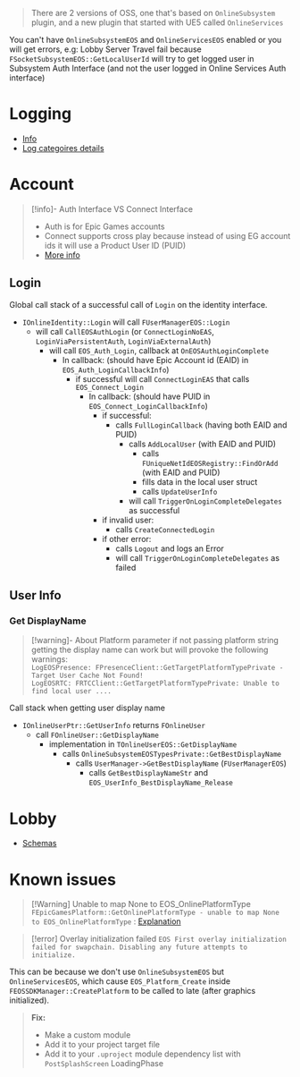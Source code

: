 > There are 2 versions of OSS, one that's based on `OnlineSubsystem` plugin, and a new plugin that started with UE5 called `OnlineServices`

You can't have `OnlineSubsystemEOS` and `OnlineServicesEOS` enabled or you will get errors, e.g: Lobby Server Travel fail because `FSocketSubsystemEOS::GetLocalUserId` will try to get logged user in Subsystem Auth Interface (and not the user logged in Online Services Auth interface)
# Logging
- [Info](https://dev.epicgames.com/docs/epic-online-services/eos-get-started/working-with-the-eos-sdk/eossdkc-sharp-getting-started#logging)
- [Log categoires details](https://dev.epicgames.com/docs/en-US/api-ref/enums/eos-e-log-category)
# Account

> [!info]- Auth Interface VS Connect Interface
> - Auth is for Epic Games accounts
> - Connect supports cross play because instead of using EG account ids it will use a Product User ID (PUID)
> - [More info]( https://dev.epicgames.com/docs/epic-account-services/auth/auth-interface#differences-between-auth-interface-and-connect-interface)
## Login
Global call stack of a successful call of `Login` on the identity interface.
- `IOnlineIdentity::Login` will call `FUserManagerEOS::Login`
	- will call `CallEOSAuthLogin` (or `ConnectLoginNoEAS`, `LoginViaPersistentAuth`, `LoginViaExternalAuth`)
		- will call `EOS_Auth_Login`, callback at `OnEOSAuthLoginComplete`
			- In callback: (should have Epic Account id (EAID) in `EOS_Auth_LoginCallbackInfo`)
				- if successful will call `ConnectLoginEAS` that calls `EOS_Connect_Login`
					- In callback: (should have PUID in `EOS_Connect_LoginCallbackInfo`)
						- if successful:
							- calls `FullLoginCallback` (having both EAID and PUID)
								- calls `AddLocalUser` (with EAID and PUID)
									- calls `FUniqueNetIdEOSRegistry::FindOrAdd` (with EAID and PUID)
									- fills data in the local user struct
									- calls `UpdateUserInfo`
								- will call `TriggerOnLoginCompleteDelegates` as successful
						- if invalid user:
							- calls `CreateConnectedLogin`
						- if other error:
							- calls `Logout` and logs an Error
							- will call `TriggerOnLoginCompleteDelegates` as failed

## User Info

### Get DisplayName

> [!warning]- About Platform parameter
> if not passing platform string getting the display name can work but will provoke the following warnings:<br>
> `LogEOSPresence: FPresenceClient::GetTargetPlatformTypePrivate - Target User Cache Not Found!`<br>
> `LogEOSRTC: FRTCClient::GetTargetPlatformTypePrivate: Unable to find local user ....`

Call stack when getting user display name
- `IOnlineUserPtr::GetUserInfo` returns `FOnlineUser`
	- call `FOnlineUser::GetDisplayName`
		- implementation in `TOnlineUserEOS::GetDisplayName`
			- calls `OnlineSubsystemEOSTypesPrivate::GetBestDisplayName`
				- calls `UserManager->GetBestDisplayName` (`FUserManagerEOS`)
					- calls `GetBestDisplayNameStr` and `EOS_UserInfo_BestDisplayName_Release`




# Lobby
- [Schemas](https://dev.epicgames.com/documentation/en-us/unreal-engine/lobbies-interface-in-unreal-engine#configuration)
# Known issues

> [!Warning] Unable to map None to EOS_OnlinePlatformType
> `FEpicGamesPlatform::GetOnlinePlatformType - unable to map None to EOS_OnlinePlatformType` : [Explanation](https://eoshelp.epicgames.com/s/article/Why-is-the-warning-LogEOS-FEpicGamesPlatform-GetOnlinePlatformType-unable-to-map-None-to-EOS-OnlinePlatformType-thrown)

> [!error] Overlay initialization failed
> `EOS First overlay initialization failed for swapchain. Disabling any future attempts to initialize.`
> 
This can be because we don't use `OnlineSubsystemEOS` but `OnlineServicesEOS`, which cause `EOS_Platform_Create` inside `FEOSSDKManager::CreatePlatform` to be called to late (after graphics initialized).
> 
> **Fix:**
> - Make a custom module
> - Add it to your project target file
> - Add it to your `.uproject`  module dependency list with `PostSplashScreen` LoadingPhase

